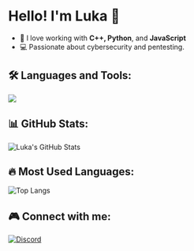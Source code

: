 # Hello! I'm Luka 👋

- 🔹 I love working with **C++, Python**, and **JavaScript**  
- 💻 Passionate about cybersecurity and pentesting.  

## 🛠 Languages and Tools:
<p align="left">
  <img src="https://skillicons.dev/icons?i=cpp,py,js,linux,windows,git" />
</p>

## 📊 GitHub Stats:
![Luka's GitHub Stats](https://github-readme-stats.vercel.app/api?username=lukaxdq&show_icons=true&theme=dark)

## 🔥 Most Used Languages:
![Top Langs](https://github-readme-stats.vercel.app/api/top-langs/?username=lukaxdq&layout=compact&theme=dark)

## 🎮 Connect with me:
[![Discord](https://img.shields.io/badge/Discord-Luka-5865F2?style=flat&logo=discord)](https://discordapp.com/users/998585779804708864)

